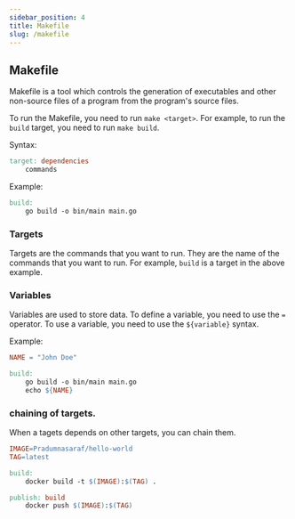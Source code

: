 ```yaml
---
sidebar_position: 4
title: Makefile
slug: /makefile
---
```


## Makefile

Makefile is a tool which controls the generation of executables and other non-source files of a program from the program's source files.

To run the Makefile, you need to run `make <target>`. For example, to run the `build` target, you need to run `make build`.

Syntax:

```makefile
target: dependencies
    commands
```

Example:

```makefile
build:
    go build -o bin/main main.go
```

### Targets

Targets are the commands that you want to run. They are the name of the commands that you want to run. For example, `build` is a target in the above example.


### Variables

Variables are used to store data. To define a variable, you need to use the `=` operator. To use a variable, you need to use the `${variable}` syntax.

Example:

```makefile
NAME = "John Doe"

build:
    go build -o bin/main main.go
    echo ${NAME}
```

### chaining of targets.

When a tagets depends on other targets, you can chain them.

```makefile
IMAGE=Pradumnasaraf/hello-world
TAG=latest

build:
    docker build -t $(IMAGE):$(TAG) .

publish: build
    docker push $(IMAGE):$(TAG)
```

